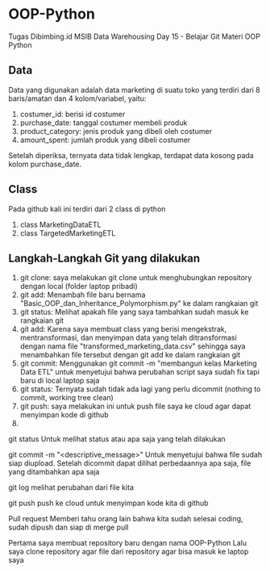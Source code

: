 # OOP-Python
Tugas Dibimbing.id MSIB Data Warehousing Day 15 - Belajar Git Materi OOP Python 

## Data
Data yang digunakan adalah data marketing di suatu toko yang terdiri dari 8 baris/amatan dan 4 kolom/variabel, yaitu:
1. costumer_id: berisi id costumer
2. purchase_date: tanggal costumer membeli produk
3. product_category: jenis produk yang dibeli oleh costumer
4. amount_spent: jumlah produk yang dibeli costumer

Setelah diperiksa, ternyata data tidak lengkap, terdapat data kosong pada kolom purchase_date.

## Class
Pada github kali ini terdiri dari 2 class di python
1. class MarketingDataETL
2. class TargetedMarketingETL

## Langkah-Langkah Git yang dilakukan
1. git clone: saya melakukan git clone untuk menghubungkan repository dengan local (folder laptop pribadi)
2. git add: Menambah file baru bernama "Basic_OOP_dan_Inheritance_Polymorphism.py" ke dalam rangkaian git
3. git status: Melihat apakah file yang saya tambahkan sudah masuk ke rangkaian git
4. git add: Karena saya membuat class yang berisi mengekstrak, mentransformasi, dan menyimpan data yang telah ditransformasi dengan nama file "transformed_marketing_data.csv" sehingga saya menambahkan file tersebut dengan git add ke dalam rangkaian git
5. git commit: Menggunakan git commit -m "membangun kelas Marketing Data ETL" untuk menyetujui bahwa perubahan script saya sudah fix tapi baru di local laptop saja
6. git status: Ternyata sudah tidak ada lagi yang perlu dicommit (nothing to commit, working tree clean)
7. git push: saya melakukan ini untuk push file saya ke cloud agar dapat menyimpan kode di github
8. 

git status 
Untuk melihat status atau apa saja yang telah dilakukan

git commit -m "<descriptive_message>"
Untuk menyetujui bahwa file sudah siap diupload. Setelah dicommit dapat dilihat perbedaannya apa saja, file yang ditambahkan apa saja

git log
melihat perubahan dari file kita

git push
push ke cloud untuk menyimpan kode kita di github

Pull request
Memberi tahu orang lain bahwa kita sudah selesai coding, sudah dipush dan siap di merge pull






Pertama saya membuat repository baru dengan nama OOP-Python
Lalu saya clone repository agar file dari repository agar bisa masuk ke laptop saya
